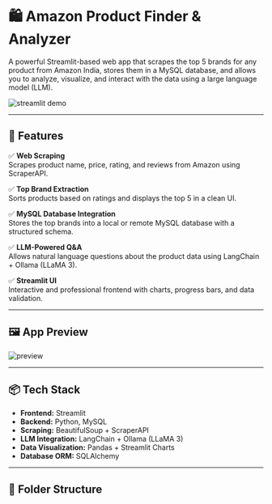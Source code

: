 # 🛍️ Amazon Product Finder & Analyzer

A powerful Streamlit-based web app that scrapes the top 5 brands for any product from Amazon India, stores them in a MySQL database, and allows you to analyze, visualize, and interact with the data using a large language model (LLM).

![streamlit demo](https://github.com/vinaydyaga/pro-analyzer/banner.jpg) 

---

## 🔧 Features

✅ **Web Scraping**  
Scrapes product name, price, rating, and reviews from Amazon using ScraperAPI.

✅ **Top Brand Extraction**  
Sorts products based on ratings and displays the top 5 in a clean UI.

✅ **MySQL Database Integration**  
Stores the top brands into a local or remote MySQL database with a structured schema.

✅ **LLM-Powered Q&A**  
Allows natural language questions about the product data using LangChain + Ollama (LLaMA 3).

✅ **Streamlit UI**  
Interactive and professional frontend with charts, progress bars, and data validation.

---

## 🖼️ App Preview

![preview](https://github.com/vinaydyaga/pro-analyzer/preview.jpg) 

---

## 📦 Tech Stack

- **Frontend:** Streamlit
- **Backend:** Python, MySQL
- **Scraping:** BeautifulSoup + ScraperAPI
- **LLM Integration:** LangChain + Ollama (LLaMA 3)
- **Data Visualization:** Pandas + Streamlit Charts
- **Database ORM:** SQLAlchemy

---

## 📂 Folder Structure

